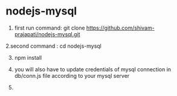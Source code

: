 # nodejs-mysql

1. first run command: git clone https://github.com/shivam-prajapati/nodejs-mysql.git

2.second command : cd nodejs-mysql

3. npm install

4. you will also have to update credentials of mysql connection in db/conn.js file according to your mysql server

5.
